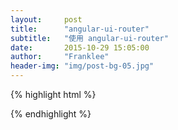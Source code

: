 ```yaml
---
layout:     post
title:      "angular-ui-router"
subtitle:   "使用 angular-ui-router"
date:       2015-10-29 15:05:00
author:     "Franklee"
header-img: "img/post-bg-05.jpg"
---
```

{% highlight html %}
<!DOCTYPE html>
<html lang="zh-cn">
<head>
   <meta charset="UTF-8">
   <title>微学习</title>
   <link rel="stylesheet" href="css/site.css">
   <script src="js/vendor.js"></script>
   <script src="js/site.js"></script>
</head>
<body ng-app="wetestApp" ui-view>

</body>
</html>
{% endhighlight %}
